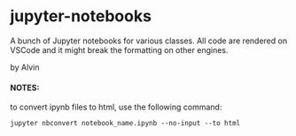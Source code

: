 # jupyter-notebooks

A bunch of Jupyter notebooks for various classes. All code are rendered on VSCode and it might break the formatting on other engines. 

by Alvin


#### NOTES:

to convert ipynb files to html, use the following command:

`jupyter nbconvert notebook_name.ipynb --no-input --to html`
